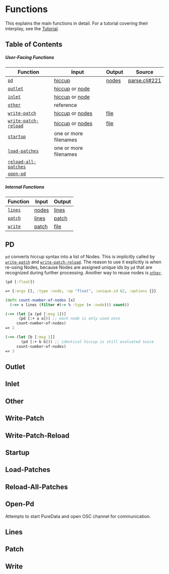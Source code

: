 # Functions

This explains the main functions in detail. For a tutorial covering their interplay, see the [Tutorial](tutorial.md).

## Table of Contents

##### User-Facing Functions

| Function                                    | Input                                               | Output                 | Source                                         |
|---------------------------------------------|-----------------------------------------------------|------------------------|------------------------------------------------|
| [`pd`](#PD)                                 | [hiccup](types.md#hiccup)                           | [nodes](types.md#node) | [parse.clj#221](../src/clj-puredata/parse.clj#221) |
| [`outlet`](#outlet)                         | [hiccup](types.md#hiccup) or [node](types.md#node)  |                        |                                                |
| [`inlet`](#inlet)                           | [hiccup](types.md#hiccup) or [node](types.md#node)  |                        |                                                |
| [`other`](#other)                           | reference                                           |                        |                                                |
| [`write-patch`](#write-patch)               | [hiccup](types.md#hiccup) or [nodes](types.md#node) | [file](types.md#file)  |                                                |
| [`write-patch-reload`](#write-patch-reload) | [hiccup](types.md#hiccup) or [nodes](types.md#node) | [file](types.md#file)  |                                                |
| [`startup`](#startup)                       | one or more filenames                               |                        |                                                |
| [`load-patches`](#load-patches)             | one or more filenames                               |                        |                                                |
| [`reload-all-patches`](#reload-all-patches) |                                                     |                        |                                                |
| [`open-pd`](#open-pd)                       |                                                     |                        |                                                |

##### Internal Functions

| Function                                    | Input                                               | Output                  |
|---------------------------------------------|-----------------------------------------------------|-------------------------|
| [`lines`](#lines)                           | [nodes](types.md#node)                              | [lines](types.md#lines) |
| [`patch`](#patch)                           | [lines](types.md#lines)                             | [patch](types.md#patch) |
| [`write`](#write)                           | [patch](types.md#patch)                             | [file](types.md#file)   |

## PD

`pd` converts hiccup syntax into a list of Nodes. This is implicitly called by [`write-patch`](#write-patch) and [`write-patch-reload`](#write-patch-reload).
The reason to use it explicitly is when re-using Nodes, because Nodes are assigned unique ids by `pd` that are recognized during further processing.
Another way to reuse nodes is [`other`](#other).

```clojure
(pd [:float])

=> {:args [], :type :node, :op "float", :unique-id 62, :options {}}

(defn count-number-of-nodes [x]
  (->> x lines (filter #(-> % :type (= :node))) count))

(->> (let [a (pd [:msg 1])]
      (pd [:+ a a])) ;; each node is only used once
     count-number-of-nodes)
=> 2

(->> (let [b [:msg 1]]
       (pd [:+ b b])) ;; identical hiccup is still evaluated twice
     count-number-of-nodes)
=> 3

```

## Outlet

## Inlet

## Other

## Write-Patch

## Write-Patch-Reload

## Startup

## Load-Patches

## Reload-All-Patches

## Open-Pd

Attempts to start PureData and open OSC channel for communication.

## Lines

## Patch

## Write


